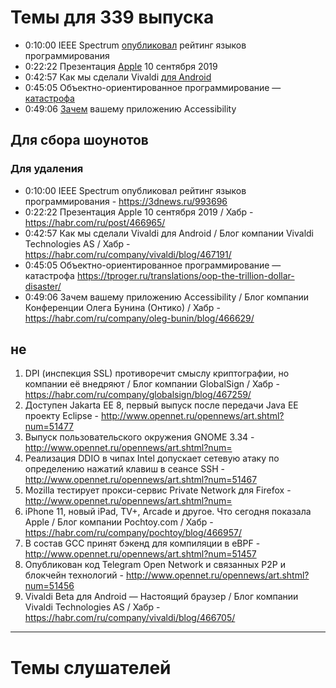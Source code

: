 # Темы для 339 выпуска

- 0:10:00 IEEE Spectrum [опубликовал](https://3dnews.ru/993696) рейтинг языков программирования
- 0:22:22 Презентация [Apple](https://habr.com/ru/post/466965/) 10 сентября 2019
- 0:42:57 Как мы сделали Vivaldi [для Android](https://habr.com/ru/company/vivaldi/blog/467191/)
- 0:45:05 Объектно-ориентированное программирование — [катастрофа](https://tproger.ru/translations/oop-the-trillion-dollar-disaster/)
- 0:49:06 [Зачем](https://habr.com/ru/company/oleg-bunin/blog/466629/) вашему приложению Accessibility

## Для сбора шоунотов
### Для удаления

- 0:10:00 IEEE Spectrum опубликовал рейтинг языков программирования - https://3dnews.ru/993696
- 0:22:22 Презентация Apple 10 сентября 2019 / Хабр - https://habr.com/ru/post/466965/
- 0:42:57 Как мы сделали Vivaldi для Android / Блог компании Vivaldi Technologies AS / Хабр - https://habr.com/ru/company/vivaldi/blog/467191/
- 0:45:05 Объектно-ориентированное программирование — катастрофа https://tproger.ru/translations/oop-the-trillion-dollar-disaster/
- 0:49:06 Зачем вашему приложению Accessibility / Блог компании Конференции Олега Бунина (Онтико) / Хабр - https://habr.com/ru/company/oleg-bunin/blog/466629/

## не 

1. DPI (инспекция SSL) противоречит смыслу криптографии, но компании её внедряют / Блог компании GlobalSign / Хабр - https://habr.com/ru/company/globalsign/blog/467259/
1. Доступен Jakarta EE 8, первый выпуск после передачи Java EE проекту Eclipse - http://www.opennet.ru/opennews/art.shtml?num=51477
1. Выпуск пользовательского окружения GNOME 3.34 - http://www.opennet.ru/opennews/art.shtml?num=
1. Реализация DDIO в чипах Intel допускает сетевую атаку по определению нажатий клавиш в сеансе SSH - http://www.opennet.ru/opennews/art.shtml?num=51467
1. Mozilla тестирует прокси-сервис Private Network для Firefox - http://www.opennet.ru/opennews/art.shtml?num=
1. iPhone 11, новый iPad, TV+, Arcade и другое. Что сегодня показала Apple / Блог компании Pochtoy.com / Хабр - https://habr.com/ru/company/pochtoy/blog/466957/
1. В состав GCC принят бэкенд для компиляции в eBPF - http://www.opennet.ru/opennews/art.shtml?num=51457
1. Опубликован код Telegram Open Network и связанных P2P и блокчейн технологий - http://www.opennet.ru/opennews/art.shtml?num=51456
1. Vivaldi Beta для Android — Настоящий браузер / Блог компании Vivaldi Technologies AS / Хабр - https://habr.com/ru/company/vivaldi/blog/466705/

---

# Темы слушателей
